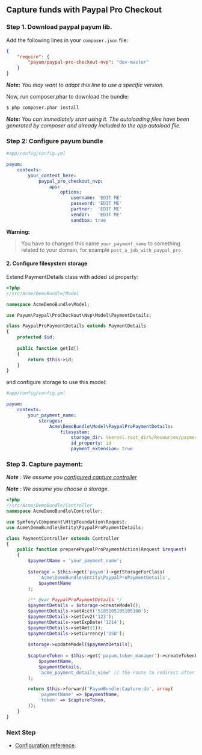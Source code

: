 ## Capture funds with Paypal Pro Checkout

### Step 1. Download paypal payum lib.

Add the following lines in your `composer.json` file:

```json
{
    "require": {
        "payum/paypal-pro-checkout-nvp": "dev-master"
    }
}
```

_**Note:** You may want to adapt this line to use a specific version._

Now, run composer.phar to download the bundle:

```bash
$ php composer.phar install
```

_**Note:** You can immediately start using it. The autoloading files have been generated by composer and already included to the app autoload file._

### Step 2: Configure payum bundle

```yaml
#app/config/config.yml

payum:
    contexts:
        your_context_here:
            paypal_pro_checkout_nvp:
                api:
                    options:
                        username: 'EDIT ME'
                        password: 'EDIT ME'
                        partner:  'EDIT ME'
                        vendor:   'EDIT ME'
                        sandbox: true
```

**Warning:**

> You have to changed this name `your_payment_name` to something related to your domain, for example `post_a_job_with_paypal_pro` 

#### 2. Configure filesystem storage

Extend PaymentDetails class with added `id` property:

```php
<?php
//src/Acme/DemoBundle/Model

namespace AcmeDemoBundle\Model;

use Payum\Paypal\ProCheckout\Nvp\Model\PaymentDetails;

class PaypalProPaymentDetails extends PaymentDetails
{
    protected $id;
    
    public function getId()
    {
        return $this->id;
    }
}
```

and configure storage to use this model:

```yaml
#app/config/config.yml

payum:
    contexts:
        your_payment_name:
            storages:
                Acme\DemoBundle\Model\PaypalProPaymentDetails:
                    filesystem:
                        storage_dir: %kernel.root_dir%/Resources/payments
                        id_property: id
                        payment_extension: true
```

### Step 3. Capture payment:

_**Note** : We assume you [configured capture controller](basic_setup.md#step-3-configure-capture-controller-optional)_

_**Note** : We assume you choose a storage._

```php
<?php
//src/Acme/DemoBundle/Controller
namespace AcmeDemoBundle\Controller;

use Symfony\Component\HttpFoundation\Request;
use Acme\DemoBundle\Entity\PaypalProPaymentDetails;

class PaymentController extends Controller 
{
    public function preparePaypalProPaymentAction(Request $request)
    {
        $paymentName = 'your_payment_name';
    
        $storage = $this->get('payum')->getStorageForClass(
            'Acme\DemoBundle\Entity\PaypalProPaymentDetails',
            $paymentName
        );
    
        /** @var PaypalProPaymentDetails */
        $paymentDetails = $storage->createModel();
        $paymentDetails->setAcct('5105105105105100');
        $paymentDetails->setCvv2('123');
        $paymentDetails->setExpDate('1214');
        $paymentDetails->setAmt(1));
        $paymentDetails->setCurrency('USD');
        
        $storage->updateModel($paymentDetails);
        
        $captureToken = $this->get('payum.token_manager')->createTokenForCaptureRoute(
            $paymentName,
            $paymentDetails,
            'acme_payment_details_view' // the route to redirect after capture;
        );

        return $this->forward('PayumBundle:Capture:do', array(
            'paymentName' => $paymentName,
            'token' => $captureToken,
        ));
    }
}
```

### Next Step

* [Configuration reference](configuration_reference.md).